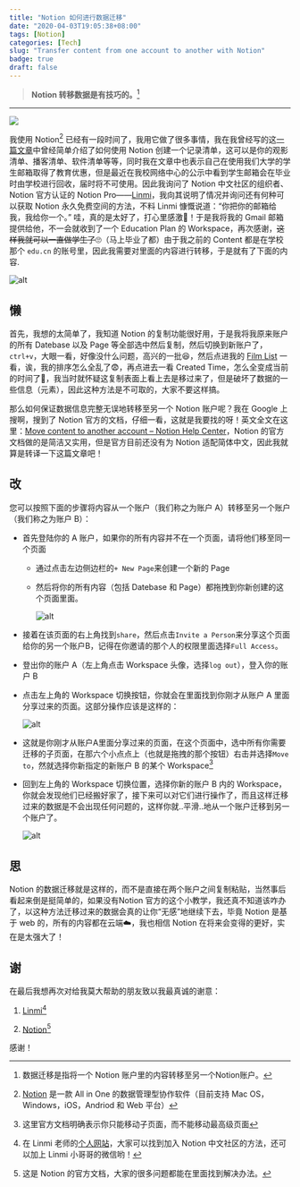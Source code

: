 ```yaml
---
title: "Notion 如何进行数据迁移"
date: "2020-04-03T19:05:38+08:00"
tags: [Notion]
categories: [Tech]
slug: "Transfer content from one account to another with Notion"
badge: true
draft: false
---
```


> **Notion 转移数据是有技巧的。**[^1]

[^1]: 数据迁移是指将一个 Notion 账户里的内容转移至另一个Notion账户。

---

![](https://dawnblog-1300625500.cos.ap-guangzhou.myqcloud.com/images/20200414172402.jpg)

我使用 Notion[^2] 已经有一段时间了，我用它做了很多事情，我在我曾经写的这[一篇文章](https://dawner.top/posts/how-to-make-your-own-list-with-notion/)中曾经简单介绍了如何使用 Notion 创建一个记录清单，这可以是你的观影清单、播客清单、软件清单等等，同时我在文章中也表示自己在使用我们大学的学生邮箱取得了教育优惠，但是最近在我校网络中心的公示中看到学生邮箱会在毕业时由学校进行回收，届时将不可使用。因此我询问了 Notion 中文社区的组织者、Notion 官方认证的 Notion Pro——[Linmi](https://twitter.com/Linmiv)，我向其说明了情况并询问还有何种可以获取 Notion 永久免费空间的方法，不料 Linmi 慷慨说道：“你把你的邮箱给我，我给你一个。” 哇，真的是太好了，打心里感激💖！于是我将我的 Gmail 邮箱提供给他，不一会就收到了一个 Education Plan 的 Workspace，再次感谢，~~这样我就可以一直做学生了~~🙄（马上毕业了都）由于我之前的 Content 都是在学校那个 `edu.cn` 的账号里，因此我需要对里面的内容进行转移，于是就有了下面的内容.

[^2]: [Notion](https://www.notion.so/) 是一款 All in One 的数据管理型协作软件（目前支持 Mac OS，Windows，iOS，Andriod 和 Web 平台）

![alt](https://dawnblog-1300625500.cos.ap-guangzhou.myqcloud.com/images/20200403191137.png "My Notion Home")

## 懒

首先，我想的太简单了，我知道 Notion 的复制功能很好用，于是我将我原来账户的所有 Datebase 以及 Page 等全部选中然后复制，然后切换到新账户了，`ctrl+v`，大眼一看，好像没什么问题，高兴的一批😆，然后点进我的 [Film List](https://dawner.top/posts/my-film-list/) 一看，诶，我的排序怎么全乱了😨，再点进去一看 Created Time，怎么全变成当前的时间了:shit:，我当时就怀疑这复制表面上看上去是移过来了，但是破坏了数据的一些信息（元素），因此这种方法是不可取的，大家不要这样搞。

那么如何保证数据信息完整无误地转移至另一个 Notion 账户呢？我在 Google 上搜啊，搜到了 Notion 官方的文档，仔细一看，这就是我要找的呀！英文全文在这里：[Move content to another account – Notion Help Center](https://www.notion.so/help/transfer-content-to-another-account)，Notion 的官方文档做的是简洁又实用，但是官方目前还没有为 Notion 适配简体中文，因此我就算是转译一下这篇文章吧！

## 改

您可以按照下面的步骤将内容从一个账户（我们称之为账户 A）转移至另一个账户（我们称之为账户 B）：

- 首先登陆你的 A 账户，如果你的所有内容并不在一个页面，请将他们移至同一个页面

  - 通过点击左边侧边栏的`+ New Page`来创建一个新的 Page

  - 然后将你的所有内容（包括 Datebase 和 Page）都拖拽到你新创建的这个页面里面。

    ![alt](https://dawnblog-1300625500.cos.ap-guangzhou.myqcloud.com/images/20200403205905.gif "1")

- 接着在该页面的右上角找到`share`，然后点击`Invite a Person`来分享这个页面给你的另一个账户B，记得在你邀请的那个人的权限里面选择`Full Access`。

- 登出你的账户 A（左上角点击 Workspace 头像，选择`log out`），登入你的账户 B

- 点击左上角的 Workspace 切换按钮，你就会在里面找到你刚才从账户 A 里面分享过来的页面。这部分操作应该是这样的：

  ![alt](https://dawnblog-1300625500.cos.ap-guangzhou.myqcloud.com/images/20200403211051.gif "2")

- 这就是你刚才从账户A里面分享过来的页面，在这个页面中，选中所有你需要迁移的子页面，在那六个小点点上（也就是拖拽的那个按钮）右击并选择`Move to`，然就选择你新指定的新账户 B 的某个 Workspace[^3]

  [^3]: 这里官方文档明确表示你只能移动子页面，而不能移动最高级页面

- 回到左上角的 Workspace 切换位置，选择你新的账户 B 内的 Workspace，你就会发现他们已经搬好家了，接下来可以对它们进行操作了，而且这样迁移过来的数据是不会出现任何问题的，这样你就..平滑..地从一个账户迁移到另一个账户了。

  ![alt](https://dawnblog-1300625500.cos.ap-guangzhou.myqcloud.com/images/20200403211941.gif "3")

## 思

Notion 的数据迁移就是这样的，而不是直接在两个账户之间复制粘贴，当然事后看起来倒是挺简单的，如果没有Notion 官方的这个小教学，我还真不知道该咋办了，以这种方法迁移过来的数据会真的让你“无感”地继续下去，毕竟 Notion 是基于 web 的，所有的内容都在云端:cloud:，我也相信 Notion 在将来会变得的更好，实在是太强大了！

## 谢

在最后我想再次对给我莫大帮助的朋友致以我最真诚的谢意：

1. [Linmi](https://twitter.com/Linmiv)[^4]

2. [Notion](https://www.notion.so/Notion-Official-83715d7703ee4b8699b5e659a4712dd8)[^5]

感谢！

[^4]: 在 Linmi 老师的[个人网站](https://linmi.cc/)，大家可以找到加入 Notion 中文社区的方法，还可以加上 Linmi 小哥哥的微信哟！
[^5]: 这是 Notion 的官方文档，大家的很多问题都能在里面找到解决办法。

